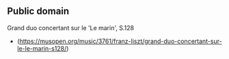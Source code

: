 
## Public domain

Grand duo concertant sur le 'Le marin', S.128
- (https://musopen.org/music/3761/franz-liszt/grand-duo-concertant-sur-le-le-marin-s128/)
